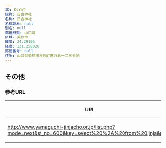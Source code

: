 ```yaml
---
ID: KsYnT
総称: 日吉神社
名称: 日吉神社
名称読み: null
別名: null
都道府県: 山口県
区域: 美祢市
緯度: 34.29105
経度: 131.258026
郵便番号: null
住所: 山口県美祢市秋芳町嘉万五一二三番地
---
```


## その他

### 参考URL

| URL                                                                                                   | 説明   |
| ----------------------------------------------------------------------------------------------------- | ------ |
| http://www.yamaguchi-jinjacho.or.jp/list.php?mode=next&st_no=600&key=select%20%2A%20from%20jinja&p=13 | 神社庁 |
